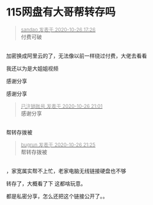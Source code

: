 # 115网盘有大哥帮转存吗


<div class="quote"><blockquote><font size="2"><a href="https://www.hostloc.com/forum.php?mod=redirect&amp;goto=findpost&amp;pid=9355034&amp;ptid=758654" target="_blank"><font color="#999999">sandao 发表于 2020-10-26 17:26</font></a></font><br />
付费可破</blockquote></div><br />
加密换成阿里云的了，无法像以前一样绕过付费，大佬去看看

我还以为是大姐姐视频

感谢分享<img src="static/image/smiley/default/lol.gif" smilieid="12" border="0" alt="" /><img src="static/image/smiley/default/lol.gif" smilieid="12" border="0" alt="" /><img src="static/image/smiley/default/lol.gif" smilieid="12" border="0" alt="" /><img src="static/image/smiley/default/lol.gif" smilieid="12" border="0" alt="" />

感谢分享

<div class="quote"><blockquote><font size="2"><a href="https://www.hostloc.com/forum.php?mod=redirect&amp;goto=findpost&amp;pid=9355954&amp;ptid=758654" target="_blank"><font color="#999999">已注销账号 发表于 2020-10-26 21:01</font></a></font><br />
感谢分享</blockquote></div><br />
<img src="static/image/smiley/yct/003.gif" smilieid="50" border="0" alt="" />帮转存拨被

<div class="quote"><blockquote><font size="2"><a href="https://www.hostloc.com/forum.php?mod=redirect&amp;goto=findpost&amp;pid=9356084&amp;ptid=758654" target="_blank"><font color="#999999">bugrun 发表于 2020-10-26 21:25</font></a></font><br />
帮转存拨被</blockquote></div><br />
<img src="static/image/smiley/default/sweat.gif" smilieid="10" border="0" alt="" />，家宽属实帮不上忙，老家电脑无线链接硬盘也不够

转存了，大概看了下 这都啥玩意。

都是私密分享，怎么还把这个链接公开了。。
